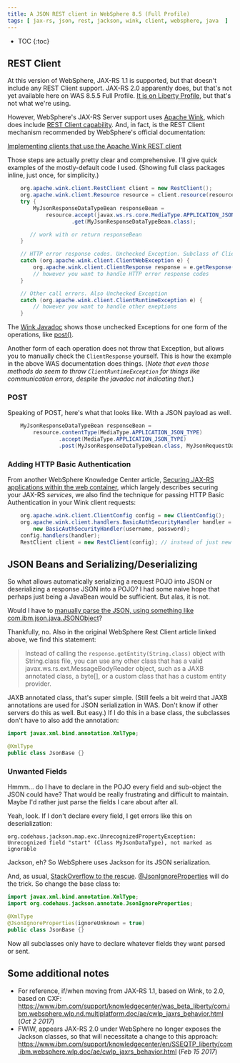 ```yaml
---
title: A JSON REST client in WebSphere 8.5 (Full Profile)
tags: [	jax-rs, json, rest, jackson, wink, client, websphere, java  ]
---
```

* TOC
{:toc}

## REST Client

At this version of WebSphere, JAX-RS 1.1 is supported, but that doesn't include any REST Client support. JAX-RS 2.0 apparently does, but that's not yet available here on WAS 8.5.5 Full Profile. [It is on Liberty Profile](https://developer.ibm.com/wasdev/blog/2015/06/25/java-ee-7-has-landed-in-was-liberty/), but that's not what we're using.

However, WebSphere's JAX-RS Server support uses [Apache Wink](http://wink.apache.org/), which does include [REST Client capability](http://wink.apache.org/1.0/html/6.1%20Getting%20Started%20with%20Apache%20Wink%20Client.html). And, in fact, is the REST Client mechanism recommended by WebSphere's official documentation:

[Implementing clients that use the Apache Wink REST client](https://www.ibm.com/support/knowledgecenter/en/SSAW57_8.5.5/com.ibm.websphere.nd.multiplatform.doc/ae/twbs_jaxrs_impl_client_winkrestclient.html)

Those steps are actually pretty clear and comprehensive. I'll give quick examples of the mostly-default code I used. (Showing full class packages inline, just once, for simplicity.)
```java
    org.apache.wink.client.RestClient client = new RestClient();  
    org.apache.wink.client.Resource resource = client.resource(resourceURL);  
    try {  
        MyJsonResponseDataTypeBean responseBean =  
            resource.accept(javax.ws.rs.core.MediaType.APPLICATION_JSON_TYPE)  
                    .get(MyJsonResponseDataTypeBean.class);  

       // work with or return responseBean  
    }  

    // HTTP error response codes. Unchecked Exception. Subclass of ClientRuntimeException  
    catch (org.apache.wink.client.ClientWebException e) {  
        org.apache.wink.client.ClientResponse response = e.getResponse();  
        // however you want to handle HTTP error response codes  
    }  

    // Other call errors. Also Unchecked Exception  
    catch (org.apache.wink.client.ClientRuntimeException e) {  
        // however you want to handle other exeptions  
    }
```
The [Wink Javadoc](https://wink.apache.org/1.4.0/api/index.html) shows those unchecked Exceptions for one form of the operations, like [post()](https://wink.apache.org/1.4.0/api/org/apache/wink/client/Resource.html#post%28java.lang.Object%29).

Another form of each operation does not throw that Exception, but allows you to manually check the `ClientResponse` yourself. This is how the example in the above WAS documentation does things. (_Note that even those methods do seem to throw `ClientRuntimeException` for things like communication errors, despite the javadoc not indicating that._)

### POST

Speaking of POST, here's what that looks like. With a JSON payload as well.
```java
    MyJsonResponseDataTypeBean responseBean =  
        resource.contentType(MediaType.APPLICATION_JSON_TYPE)  
                .accept(MediaType.APPLICATION_JSON_TYPE)  
                .post(MyJsonResponseDataTypeBean.class, MyJsonRequestDataTypeBean);
```

### Adding HTTP Basic Authentication

From another WebSphere Knowledge Center article, [Securing JAX-RS applications within the web container](https://www.ibm.com/support/knowledgecenter/en/SSAW57_8.5.5/com.ibm.websphere.nd.multiplatform.doc/ae/twbs_jaxrs_impl_securejaxrs_webcont.html), which largely describes securing your JAX-RS _services_, we also find the technique for passing HTTP Basic Authentication in your Wink client requests:

```java
    org.apache.wink.client.ClientConfig config = new ClientConfig();  
    org.apache.wink.client.handlers.BasicAuthSecurityHandler handler = 
        new BasicAuthSecurityHandler(username, password);  
    config.handlers(handler);  
    RestClient client = new RestClient(config); // instead of just new RestClient()
```

## JSON Beans and Serializing/Deserializing

So what allows automatically serializing a request POJO into JSON or deserializing a response JSON into a POJO? I had some naive hope that perhaps just being a JavaBean would be sufficient. But alas, it is not.

Would I have to [manually parse the JSON, using something like com.ibm.json.java.JSONObject](http://mrbool.com/how-to-use-rest-service-with-websphere-8-5-application-server-and-send-json-data/27999)?

Thankfully, no. Also in the original WebSphere Rest Client article linked above, we find this statement:

> Instead of calling the `response.getEntity(String.class)` object with String.class file, you can use any other class that has a valid javax.ws.rs.ext.MessageBodyReader object, such as a JAXB annotated class, a byte[], or a custom class that has a custom entity provider.

JAXB annotated class, that's super simple. (Still feels a bit weird that JAXB annotations are used for JSON serialization in WAS. Don't know if other servers do this as well. But easy.) If I do this in a base class, the subclasses don't have to also add the annotation:

```java
import javax.xml.bind.annotation.XmlType;

@XmlType  
public class JsonBase {}
```

### Unwanted Fields

Hmmm... do I have to declare in the POJO every field and sub-object the JSON could have? That would be really frustrating and difficult to maintain. Maybe I'd rather just parse the fields I care about after all.

Yeah, look. If I don't declare every field, I get errors like this on deserialization:

`org.codehaus.jackson.map.exc.UnrecognizedPropertyException: Unrecognized field "start" (Class MyJsonDataType), not marked as ignorable`

Jackson, eh? So WebSphere uses Jackson for its JSON serialization.

And, as usual, [StackOverflow to the rescue](http://stackoverflow.com/a/7546047/796761). [@JsonIgnoreProperties](http://fasterxml.github.io/jackson-annotations/javadoc/2.6/com/fasterxml/jackson/annotation/JsonIgnoreProperties.html) will do the trick. So change the base class to:

```java
import javax.xml.bind.annotation.XmlType;  
import org.codehaus.jackson.annotate.JsonIgnoreProperties;

@XmlType  
@JsonIgnoreProperties(ignoreUnknown = true)  
public class JsonBase {}
```

Now all subclasses only have to declare whatever fields they want parsed or sent.

## Some additional notes

* For reference, if/when moving from JAX-RS 1.1, based on Wink, to 2.0, based on CXF: https://www.ibm.com/support/knowledgecenter/was_beta_liberty/com.ibm.websphere.wlp.nd.multiplatform.doc/ae/cwlp_jaxrs_behavior.html
(_Oct 2 2017_)
* FWIW, appears JAX-RS 2.0 under WebSphere no longer exposes the Jackson classes, so that will necessitate a change to this approach: https://www.ibm.com/support/knowledgecenter/en/SSEQTP_liberty/com.ibm.websphere.wlp.doc/ae/cwlp_jaxrs_behavior.html (_Feb 15 2017_)

